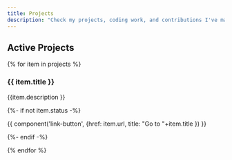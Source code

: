 ```yaml
---
title: Projects
description: "Check my projects, coding work, and contributions I've made over the years"
---
```


## Active Projects

{% for item in projects %}

  <section class="showcase-card">
    <h3 class="sc-heading">{{ item.title }}</h3>
    <div class="content stack" style="--spacer: 0.5em;">
      <p>
          {{item.description }}
      </p>
      {%- if not item.status -%}
        <p>
          {{ component('link-button', {href: item.url, title: "Go to "+item.title }) }}
        </p>
      {%- endif -%}
    </div>
  </section>

{% endfor %}
